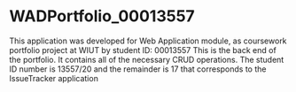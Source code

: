 # WADPortfolio_00013557
This application was developed for Web
Application module, as coursework portfolio project at WIUT by student ID: 00013557
This is the back end of the portfolio. It contains all of the necessary CRUD operations. The student ID number is 13557/20 and the remainder is 17 that corresponds to the IssueTracker application